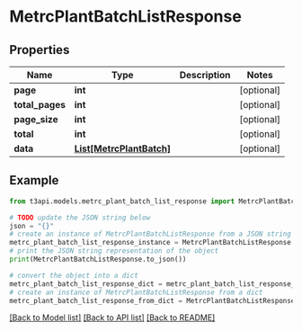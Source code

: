 # MetrcPlantBatchListResponse


## Properties

Name | Type | Description | Notes
------------ | ------------- | ------------- | -------------
**page** | **int** |  | [optional] 
**total_pages** | **int** |  | [optional] 
**page_size** | **int** |  | [optional] 
**total** | **int** |  | [optional] 
**data** | [**List[MetrcPlantBatch]**](MetrcPlantBatch.md) |  | [optional] 

## Example

```python
from t3api.models.metrc_plant_batch_list_response import MetrcPlantBatchListResponse

# TODO update the JSON string below
json = "{}"
# create an instance of MetrcPlantBatchListResponse from a JSON string
metrc_plant_batch_list_response_instance = MetrcPlantBatchListResponse.from_json(json)
# print the JSON string representation of the object
print(MetrcPlantBatchListResponse.to_json())

# convert the object into a dict
metrc_plant_batch_list_response_dict = metrc_plant_batch_list_response_instance.to_dict()
# create an instance of MetrcPlantBatchListResponse from a dict
metrc_plant_batch_list_response_from_dict = MetrcPlantBatchListResponse.from_dict(metrc_plant_batch_list_response_dict)
```
[[Back to Model list]](../README.md#documentation-for-models) [[Back to API list]](../README.md#documentation-for-api-endpoints) [[Back to README]](../README.md)


